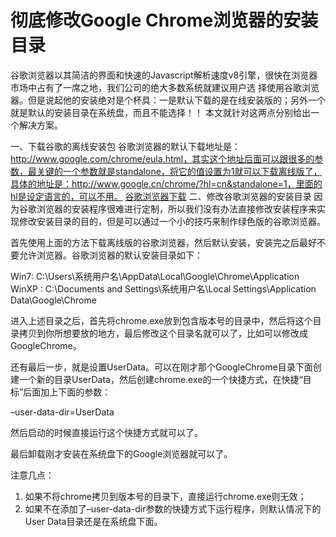 #   彻底修改Google Chrome浏览器的安装目录
谷歌浏览器以其简洁的界面和快速的Javascript解析速度v8引擎，很快在浏览器市场中占有了一席之地，我们公司的绝大多数系统就建议用户选 择使用谷歌浏览器。但是说起他的安装绝对是个杯具：一是默认下载的是在线安装版的；另外一个就是默认的安装目录在系统盘，而且不能选择！！ 本文就针对这两点分别给出一个解决方案。

一、下载谷歌的离线安装包
谷歌浏览器的默认下载地址是：http://www.google.com/chrome/eula.html，其实这个地址后面可以跟很多的参数，最关键的一个参数就是standalone，将它的值设置为1就可以下载离线版了，具体的地址是：http://www.google.cn/chrome/?hl=cn&standalone=1，里面的hl是设定语言的，可以不用。
[谷歌浏览器下载](http://www.google.cn/chrome/?hl=cn&standalone=1)
二、修改谷歌浏览器的安装目录
因为谷歌浏览器的安装程序很难进行定制，所以我们没有办法直接修改安装程序来实现修改安装目录的目的，但是可以通过一个小的技巧来制作绿色版的谷歌浏览器。

首先使用上面的方法下载离线版的谷歌浏览器，然后默认安装，安装完之后最好不要允许浏览器。谷歌浏览器的默认安装目录如下：

Win7:
C:\Users\系统用户名\AppData\Local\Google\Chrome\Application
WinXP :
C:\Documents and Settings\系统用户名\Local Settings\Application Data\Google\Chrome

进入上述目录之后，首先将chrome.exe放到包含版本号的目录中，然后将这个目录拷贝到你所想要放的地方，最后修改这个目录名就可以了，比如可以修改成GoogleChrome。

还有最后一步，就是设置UserData。可以在刚才那个GoogleChrome目录下面创建一个新的目录UserData，然后创建chrome.exe的一个快捷方式，在快捷“目标”后面加上下面的参数：

–user-data-dir=UserData

然后启动的时候直接运行这个快捷方式就可以了。

最后卸载刚才安装在系统盘下的Google浏览器就可以了。

注意几点：
1. 如果不将chrome拷贝到版本号的目录下，直接运行chrome.exe则无效；
2. 如果不在添加了–user-data-dir参数的快捷方式下运行程序，则默认情况下的User Data目录还是在系统盘下面。
